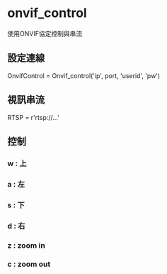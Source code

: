 # onvif_control
使用ONVIF協定控制與串流

## 設定連線
OnvifControl = Onvif_control('ip', port, 'userid', 'pw')

## 視訊串流
RTSP = r'rtsp://...'

## 控制
### w : 上
### a : 左
### s : 下
### d : 右
### z : zoom in
### c : zoom out
